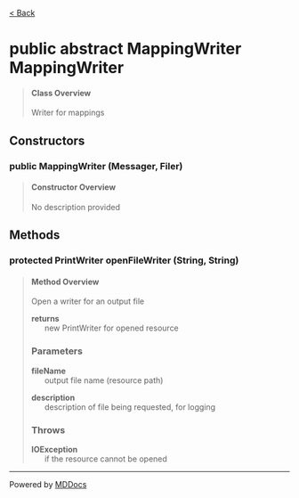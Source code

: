 [< Back](../README.md)
# public abstract MappingWriter MappingWriter #
>#### Class Overview ####
>Writer for mappings
## Constructors ##
### public MappingWriter (Messager, Filer) ###
>#### Constructor Overview ####
>No description provided
>
## Methods ##
### protected PrintWriter openFileWriter (String, String) ###
>#### Method Overview ####
>Open a writer for an output file
>
>**returns**<br />
>&nbsp;&nbsp;&nbsp;&nbsp;&nbsp;&nbsp;new PrintWriter for opened resource
>
>### Parameters ###
>**fileName**<br />
>&nbsp;&nbsp;&nbsp;&nbsp;&nbsp;&nbsp;output file name (resource path)
>
>**description**<br />
>&nbsp;&nbsp;&nbsp;&nbsp;&nbsp;&nbsp;description of file being requested, for logging
>
>### Throws ###
>**IOException**<br />
>&nbsp;&nbsp;&nbsp;&nbsp;&nbsp;&nbsp;if the resource cannot be opened
>

---
Powered by [MDDocs](https://github.com/VRCube/MDDocs)